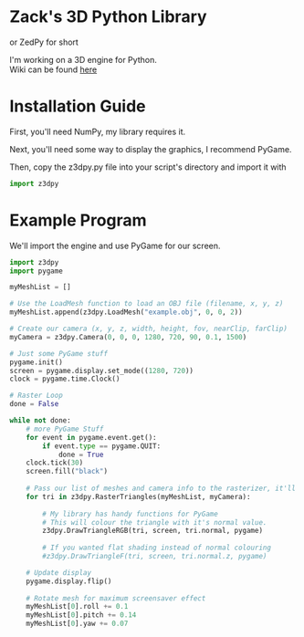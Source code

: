 # Zack's 3D Python Library
or ZedPy for short

I'm working on a 3D engine for Python. <br>
Wiki can be found <a href="https://github.com/ZackWilde27/pythonRasterizer/wiki">here</a>

# Installation Guide

First, you'll need NumPy, my library requires it.

Next, you'll need some way to display the graphics, I recommend PyGame.

Then, copy the z3dpy.py file into your script's directory and import it with
```python
import z3dpy
```

# Example Program
We'll import the engine and use PyGame for our screen.

```python
import z3dpy
import pygame

myMeshList = []

# Use the LoadMesh function to load an OBJ file (filename, x, y, z)
myMeshList.append(z3dpy.LoadMesh("example.obj", 0, 0, 2))

# Create our camera (x, y, z, width, height, fov, nearClip, farClip)
myCamera = z3dpy.Camera(0, 0, 0, 1280, 720, 90, 0.1, 1500)

# Just some PyGame stuff
pygame.init()
screen = pygame.display.set_mode((1280, 720))
clock = pygame.time.Clock()

# Raster Loop
done = False

while not done:
    # more PyGame Stuff
    for event in pygame.event.get():
        if event.type == pygame.QUIT:
            done = True    
    clock.tick(30)
    screen.fill("black")
    
    # Pass our list of meshes and camera info to the rasterizer, it'll return a sorted list of triangles to draw on our screen
    for tri in z3dpy.RasterTriangles(myMeshList, myCamera):
        
        # My library has handy functions for PyGame
        # This will colour the triangle with it's normal value.
        z3dpy.DrawTriangleRGB(tri, screen, tri.normal, pygame)
        
        # If you wanted flat shading instead of normal colouring
        #z3dpy.DrawTriangleF(tri, screen, tri.normal.z, pygame)

    # Update display
    pygame.display.flip()
    
    # Rotate mesh for maximum screensaver effect
    myMeshList[0].roll += 0.1
    myMeshList[0].pitch += 0.14
    myMeshList[0].yaw += 0.07
```
